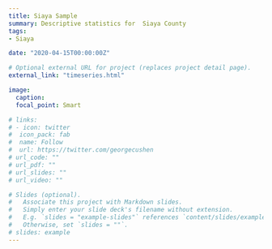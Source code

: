 ```yaml
---
title: Siaya Sample
summary: Descriptive statistics for  Siaya County
tags:
- Siaya

date: "2020-04-15T00:00:00Z"

# Optional external URL for project (replaces project detail page).
external_link: "timeseries.html"

image:
  caption: 
  focal_point: Smart

# links:
# - icon: twitter
#  icon_pack: fab
#  name: Follow
#  url: https://twitter.com/georgecushen
# url_code: ""
# url_pdf: ""
# url_slides: ""
# url_video: ""

# Slides (optional).
#   Associate this project with Markdown slides.
#   Simply enter your slide deck's filename without extension.
#   E.g. `slides = "example-slides"` references `content/slides/example-slides.md`.
#   Otherwise, set `slides = ""`.
# slides: example
---
```

